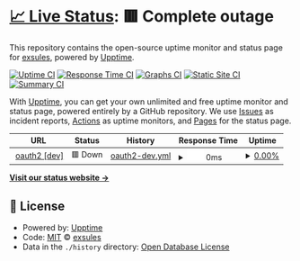 # [📈 Live Status](https://status.exsules.com): <!--live status--> **🟥 Complete outage**

This repository contains the open-source uptime monitor and status page for [exsules](https://status.exsules.com), powered by [Upptime](https://github.com/upptime/upptime).

[![Uptime CI](https://github.com/exsules/status/workflows/Uptime%20CI/badge.svg)](https://github.com/exsules/status/actions?query=workflow%3A%22Uptime+CI%22)
[![Response Time CI](https://github.com/exsules/status/workflows/Response%20Time%20CI/badge.svg)](https://github.com/exsules/status/actions?query=workflow%3A%22Response+Time+CI%22)
[![Graphs CI](https://github.com/exsules/status/workflows/Graphs%20CI/badge.svg)](https://github.com/exsules/status/actions?query=workflow%3A%22Graphs+CI%22)
[![Static Site CI](https://github.com/exsules/status/workflows/Static%20Site%20CI/badge.svg)](https://github.com/exsules/status/actions?query=workflow%3A%22Static+Site+CI%22)
[![Summary CI](https://github.com/exsules/status/workflows/Summary%20CI/badge.svg)](https://github.com/exsules/status/actions?query=workflow%3A%22Summary+CI%22)

With [Upptime](https://upptime.js.org), you can get your own unlimited and free uptime monitor and status page, powered entirely by a GitHub repository. We use [Issues](https://github.com/exsules/status/issues) as incident reports, [Actions](https://github.com/exsules/status/actions) as uptime monitors, and [Pages](https://status.exsules.com) for the status page.

<!--start: status pages-->
<!-- This summary is generated by Upptime (https://github.com/upptime/upptime) -->
<!-- Do not edit this manually, your changes will be overwritten -->
<!-- prettier-ignore -->
| URL | Status | History | Response Time | Uptime |
| --- | ------ | ------- | ------------- | ------ |
| <img alt="" src="https://favicons.githubusercontent.com/accounts.exsules.dev" height="13"> [oauth2 [dev]](https://accounts.exsules.dev/o/oauth2/certs) | 🟥 Down | [oauth2-dev.yml](https://github.com/exsules/status/commits/HEAD/history/oauth2-dev.yml) | <details><summary><img alt="Response time graph" src="./graphs/oauth2-dev/response-time-week.png" height="20"> 0ms</summary><br><a href="https://status.exsules.com/history/oauth2-dev"><img alt="Response time 522" src="https://img.shields.io/endpoint?url=https%3A%2F%2Fraw.githubusercontent.com%2Fexsules%2Fstatus%2FHEAD%2Fapi%2Foauth2-dev%2Fresponse-time.json"></a><br><a href="https://status.exsules.com/history/oauth2-dev"><img alt="24-hour response time 0" src="https://img.shields.io/endpoint?url=https%3A%2F%2Fraw.githubusercontent.com%2Fexsules%2Fstatus%2FHEAD%2Fapi%2Foauth2-dev%2Fresponse-time-day.json"></a><br><a href="https://status.exsules.com/history/oauth2-dev"><img alt="7-day response time 0" src="https://img.shields.io/endpoint?url=https%3A%2F%2Fraw.githubusercontent.com%2Fexsules%2Fstatus%2FHEAD%2Fapi%2Foauth2-dev%2Fresponse-time-week.json"></a><br><a href="https://status.exsules.com/history/oauth2-dev"><img alt="30-day response time 622" src="https://img.shields.io/endpoint?url=https%3A%2F%2Fraw.githubusercontent.com%2Fexsules%2Fstatus%2FHEAD%2Fapi%2Foauth2-dev%2Fresponse-time-month.json"></a><br><a href="https://status.exsules.com/history/oauth2-dev"><img alt="1-year response time 522" src="https://img.shields.io/endpoint?url=https%3A%2F%2Fraw.githubusercontent.com%2Fexsules%2Fstatus%2FHEAD%2Fapi%2Foauth2-dev%2Fresponse-time-year.json"></a></details> | <details><summary><a href="https://status.exsules.com/history/oauth2-dev">0.00%</a></summary><a href="https://status.exsules.com/history/oauth2-dev"><img alt="All-time uptime 74.30%" src="https://img.shields.io/endpoint?url=https%3A%2F%2Fraw.githubusercontent.com%2Fexsules%2Fstatus%2FHEAD%2Fapi%2Foauth2-dev%2Fuptime.json"></a><br><a href="https://status.exsules.com/history/oauth2-dev"><img alt="24-hour uptime 0.00%" src="https://img.shields.io/endpoint?url=https%3A%2F%2Fraw.githubusercontent.com%2Fexsules%2Fstatus%2FHEAD%2Fapi%2Foauth2-dev%2Fuptime-day.json"></a><br><a href="https://status.exsules.com/history/oauth2-dev"><img alt="7-day uptime 0.00%" src="https://img.shields.io/endpoint?url=https%3A%2F%2Fraw.githubusercontent.com%2Fexsules%2Fstatus%2FHEAD%2Fapi%2Foauth2-dev%2Fuptime-week.json"></a><br><a href="https://status.exsules.com/history/oauth2-dev"><img alt="30-day uptime 50.87%" src="https://img.shields.io/endpoint?url=https%3A%2F%2Fraw.githubusercontent.com%2Fexsules%2Fstatus%2FHEAD%2Fapi%2Foauth2-dev%2Fuptime-month.json"></a><br><a href="https://status.exsules.com/history/oauth2-dev"><img alt="1-year uptime 74.30%" src="https://img.shields.io/endpoint?url=https%3A%2F%2Fraw.githubusercontent.com%2Fexsules%2Fstatus%2FHEAD%2Fapi%2Foauth2-dev%2Fuptime-year.json"></a></details>

<!--end: status pages-->

[**Visit our status website →**](https://status.exsules.com)

## 📄 License

- Powered by: [Upptime](https://github.com/upptime/upptime)
- Code: [MIT](./LICENSE) © [exsules](https://status.exsules.com)
- Data in the `./history` directory: [Open Database License](https://opendatacommons.org/licenses/odbl/1-0/)

